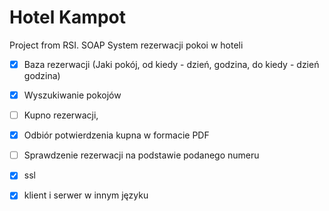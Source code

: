 # Hotel Kampot

Project from RSI. SOAP
System rezerwacji pokoi w hoteli
- [x] Baza rezerwacji (Jaki pokój, od kiedy - dzień, godzina, do kiedy - dzień godzina)
- [x] Wyszukiwanie pokojów
- [ ] Kupno rezerwacji,
- [x] Odbiór potwierdzenia kupna w formacie PDF
- [ ] Sprawdzenie rezerwacji na podstawie podanego numeru

- [x] ssl
- [x] klient i serwer w innym języku
